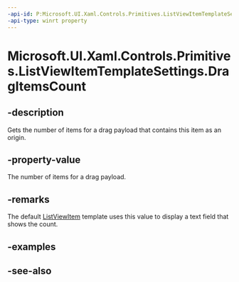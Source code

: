 ```yaml
---
-api-id: P:Microsoft.UI.Xaml.Controls.Primitives.ListViewItemTemplateSettings.DragItemsCount
-api-type: winrt property
---
```


<!-- Property syntax
public int DragItemsCount { get; }
-->

# Microsoft.UI.Xaml.Controls.Primitives.ListViewItemTemplateSettings.DragItemsCount

## -description
Gets the number of items for a drag payload that contains this item as an origin.

## -property-value
The number of items for a drag payload.

## -remarks
The default [ListViewItem](../microsoft.ui.xaml.controls/listviewitem.md) template uses this value to display a text field that shows the count.

## -examples

## -see-also
